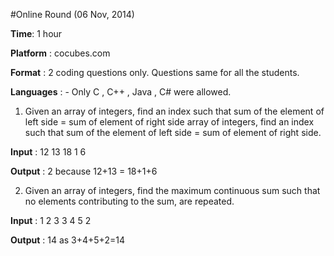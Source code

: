 #Online Round (06 Nov, 2014)

**Time**: 1 hour

**Platform** : cocubes.com

**Format** : 2 coding questions only. Questions same for all the students.

**Languages** : - Only C , C++ , Java , C# were allowed.

1. Given an array of integers, find an index such that sum of the element of left side = sum of element of right side array of integers, find an index such that sum of the element of left side = sum of element of right side.
  
  **Input** : 12 13 18 1 6
  
  **Output** : 2  because 12+13 = 18+1+6

2. Given an array of integers, find the maximum continuous sum such that no elements contributing to the sum, are repeated.
  
  **Input** : 1 2 3 3 4 5 2 
  
  **Output** : 14  as 3+4+5+2=14
